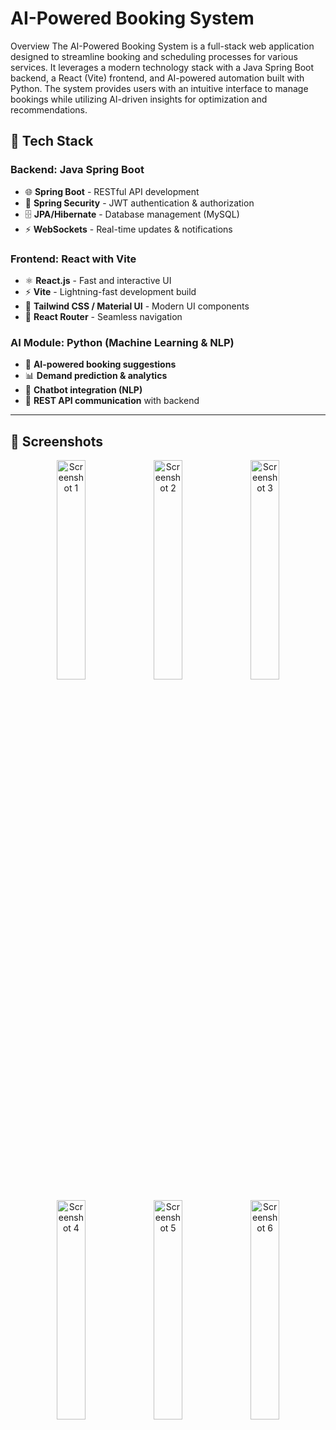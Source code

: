 # AI-Powered Booking System

Overview
The AI-Powered Booking System is a full-stack web application designed to streamline booking and scheduling processes for various services. It leverages a modern technology stack with a Java Spring Boot backend, a React (Vite) frontend, and AI-powered automation built with Python. The system provides users with an intuitive interface to manage bookings while utilizing AI-driven insights for optimization and recommendations.

## 📌 **Tech Stack**  

### **Backend: Java Spring Boot**  
- 🌐 **Spring Boot** - RESTful API development  
- 🔐 **Spring Security** - JWT authentication & authorization  
- 🗄 **JPA/Hibernate** - Database management (MySQL)  
- ⚡ **WebSockets** - Real-time updates & notifications  

### **Frontend: React with Vite**  
- ⚛ **React.js** - Fast and interactive UI  
- ⚡ **Vite** - Lightning-fast development build  
- 🎨 **Tailwind CSS / Material UI** - Modern UI components  
- 🔄 **React Router** - Seamless navigation  

### **AI Module: Python (Machine Learning & NLP)**  
- 🤖 **AI-powered booking suggestions**  
- 📊 **Demand prediction & analytics**  
- 💬 **Chatbot integration (NLP)**  
- 🔌 **REST API communication** with backend  

---
## 📸 Screenshots  

<p align="center">
  <img src=""C:\Users\cosmi\OneDrive\Desktop\start\pozeBA\1.png"" alt="Screenshot 1" width="30%">
  <img src="![image](https://github.com/user-attachments/assets/eb11e7c7-3db5-4876-aad3-5773b870cf5c)
" alt="Screenshot 2" width="30%">
  <img src="images/screenshot3.png" alt="Screenshot 3" width="30%">
</p>

<p align="center">
  <img src="images/screenshot4.png" alt="Screenshot 4" width="30%">
  <img src="images/screenshot5.png" alt="Screenshot 5" width="30%">
  <img src="images/screenshot6.png" alt="Screenshot 6" width="30%">
</p>

